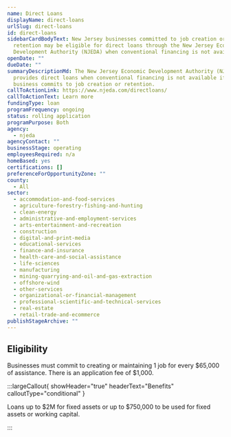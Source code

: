 ```yaml
---
name: Direct Loans
displayName: direct-loans
urlSlug: direct-loans
id: direct-loans
sidebarCardBodyText: New Jersey businesses committed to job creation or
  retention may be eligible for direct loans through the New Jersey Economic
  Development Authority (NJEDA) when conventional financing is not available.
openDate: ""
dueDate: ""
summaryDescriptionMd: The New Jersey Economic Development Authority (NJEDA)
  provides direct loans when conventional financing is not available if your
  business commits to job creation or retention.
callToActionLink: https://www.njeda.com/directloans/
callToActionText: Learn more
fundingType: loan
programFrequency: ongoing
status: rolling application
programPurpose: Both
agency:
  - njeda
agencyContact: ""
businessStage: operating
employeesRequired: n/a
homeBased: yes
certifications: []
preferenceForOpportunityZone: ""
county:
  - All
sector:
  - accommodation-and-food-services
  - agriculture-forestry-fishing-and-hunting
  - clean-energy
  - administrative-and-employment-services
  - arts-entertainment-and-recreation
  - construction
  - digital-and-print-media
  - educational-services
  - finance-and-insurance
  - health-care-and-social-assistance
  - life-sciences
  - manufacturing
  - mining-quarrying-and-oil-and-gas-extraction
  - offshore-wind
  - other-services
  - organizational-or-financial-management
  - professional-scientific-and-technical-services
  - real-estate
  - retail-trade-and-ecommerce
publishStageArchive: ""
---
```


## Eligibility

Businesses must commit to creating or maintaining 1 job for every $65,000 of assistance. There is an application fee of $1,000.

:::largeCallout{ showHeader="true" headerText="Benefits" calloutType="conditional" }

Loans up to $2M for fixed assets or up to $750,000 to be used for fixed assets or working capital.

:::
